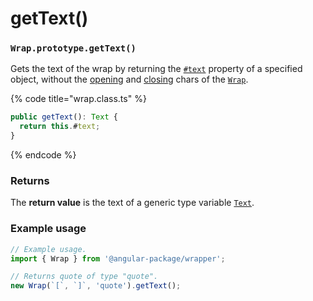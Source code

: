 # getText()

### `Wrap.prototype.getText()`

Gets the text of the wrap by returning the [`#text`](../instance-properties/#text-text) property of a specified object, without the [opening](../instance-accessors/#wrap.prototype.opening) and [closing](../instance-accessors/#wrap.prototype.closing) chars of the [`Wrap`](../wrap.md).

{% code title="wrap.class.ts" %}
```typescript
public getText(): Text {
  return this.#text;
}
```
{% endcode %}

### Returns

The **return value** is the text of a generic type variable [`Text`](../generic-type-variables.md#wrap-less-than...-text-...greater-than).

### Example usage

```typescript
// Example usage.
import { Wrap } from '@angular-package/wrapper';

// Returns quote of type "quote".
new Wrap(`[`, `]`, 'quote').getText();
```
